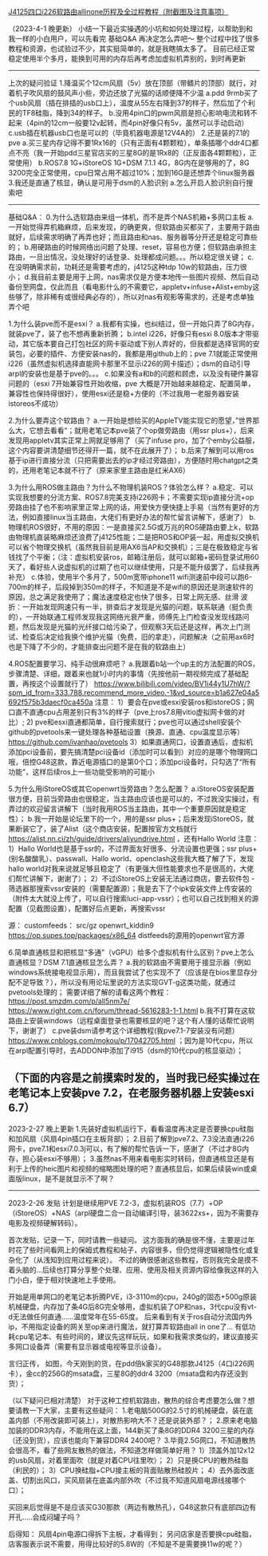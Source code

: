 [J4125四口i226软路由allinone历程及全过程教程（附截图及注意事项）](https://www.right.com.cn/forum/thread-8277970-1-8.html)

（2023-4-1 晚更新）
小结一下最近实操遇的小坑和如何处理过程，以帮助到和我一样的小白用户，可以先看完 基础Q&A 再决定怎么弄吧～
整个过程中找了很多教程和资源，也试验过不少，其实挺简单的，就是我瞎搞太多了。
目前已经正常稳定使用半个多月，能换到可用的内存后再考虑加虚拟机弄别的，到时再更新

------------
上次的疑问验证
1.降温买个12cm风扇（5v）放在顶部（带鳍片的顶部）就行，对着机子吹风扇的鼓风声小些，旁边还放了光猫的话顺便降不少温
        a.pdd 9rmb买了个usb风扇（插在排插的usb口上），温度从55左右降到37的样子，然后加了个利民的TF8硅脂，降到34的样子。
        b.没用4pin口的pwm风扇是担心影响电流和转不起来（4pin的12cm一般要12v起转，而4pin好像只有5v，虽然可以手动启动）
        c.usb插在机器usb口也是可以的（毕竟机器电源是12V4A的）
2.还是装的7.1的pve
       a.买三星内存记得不要1Rx16的（只有正面有4颗颗粒），单条插哪个ddr4口都点不亮（我一开始pdd三星官店买的三星8G的是1Rx8的（正反面各4颗颗粒），正常使用）
       b.ROS7.8 1G+iStoreOS 1G+DSM 7.1.1 4G，8G内在是够用的了，8G 3200完全正常使用，cpu日常占用不超过10%；加到16G是还想弄个linux服务器
3.我还是直通了核显，确认是可用于dsm的人脸识别
       a.怎么开启人脸识别自行搜索吧


-------------
基础Q&A：
0.为什么选软路由来组一体机，而不是弄个NAS机箱+多网口主板
    a.一开始觉得弄机箱麻烦，后来发现，的确更爽，但软路由买都买了，主要用于路由就好，后续需求明确了再弄也好；而且路由和nas、服务器等分开还是稳定可靠些的；
    b.用硬路由的时候网络出问题了处理、reset，容易也方便；但软路由承担主路由，一旦出情况，没处理好的话登录、处理都成问题。。。所以稳定很关键；
    c.在没明确需求前，功耗还是需要考虑的，j4125这种tdp 10w的软路由，压力很小；
    d.我目前主要是用于上网，nas需求仅是方便本地传一些图片视频、然后自动备份至网盘，仅此而且（看电影什么的不需要它，appletv+infuse+Alist+emby这些够了，除非稀有或很经典必存的），所以对nas有观影等需求的，还是考虑单独弄个吧

1.为什么装pve而不是esxi？
    a.我都有实操，也纠结过，但一开始只弄了8G内存，就装pve了，装了也不想再重新折腾；
    b.intel i226，好像只有esxi 8.0版本才带驱动，其它版本要自己打包社区的网卡驱动或下别人弄好的，但我都是选择官网的安装包，必要的插件、方便安装nas的，我都是用github上的；pve 7.1就能正常使用i226（虽然虚拟机选择直能网卡那里不显示i226的网卡描述）；dsm的自动引导arpl的安装也是基于pve的。。。
    c.如果没有a和b的问题和顾虑，以及没有硬件兼容问题的（esxi 7开始兼容性开始收缩，pve 大概是7开始越来越稳定、配置简单，兼容性也保持得很好），使用esxi还是稳+方便的（不过我用一老服务器安装istoreos不成功）

2.为什么要弄这个软路由？
    a.一开始是想给买的AppleTV能实现它的愿望，”世界那么大，它想去看看“；就用老笔记本pve装了个op做旁路由（用ssr plus+），后来发现用appletv其实正常上网就足够用了（买了infuse pro，加了个emby公益服，这个内容要讲清楚细节还得开一篇，就不在此展开了）；
    b.后来了解到可以用ros基于ip进行直接分流（只把需要出去的ip才经过旁路由），方便随时用chatgpt之类的，还用老笔记本就不行了（原来家里主路由是红米AX6）

3.为什么用ROS做主路由？为什么不物理机装ROS？体验怎么样？
    a.稳定、可以实现我想要的分流方案、ROS7.8完美支持i226网卡；不需要实现ip直接分流+op旁路由挂了也不影响家里正常上网的话，用爱快方便快捷上手易（当然有更好的方法，例如直接linux当主路由，大佬们有更好办法的帮忙留言讲解下，感谢了）
    b.物理机ROS很好，不用的原因：一是直接买2.5G或万兆的ROS硬路由要上k，软路由物理机直装略麻烦还浪费了j4125性能；二是把ROS和OP装一起，用虚拟交换机可以省个物理交换机（虽然我目前是用AX6当AP和交换机）；三是在极致稳定与省钱找了个平衡；（注：虚拟机安装ros，邮箱注册后，就可以邮箱+密码登录试用60天了，看好些人说虚拟机的过期了也可以继续使用，只是不能升级罢了，后续我再补充）
    c.体验，使用半个多月了，500m宽带iphone11 wifi测速前中段可以跑6-700m的样子，后段掉到350m的样子，不知道是不是wifi的原因还是测速软件的原因，总之满足我使用了；魔法速度稳定也快了很多，日常上网无感、丝滑
          波折：一开始发现网速只有一半，排查后才发现是光猫的问题，联系联通（挺负责的），一开始联通工程师发现我这网络光衰严重，师傅先上门检查没发现线路问题，然后发现是光猫的光纤接口给污染了，但观察3天后还是这样，再次上门测试、检查后决定给我换个维护光猫（免费，旧的拿走），问题解决（之前用ax6时也是下降了不少的，才能排查出问题不是在我的软路由上）

4.ROS配置要学习、纯手动很麻烦吧？
    a.我跟着b站一个up主的方法配置的ROS，步骤清楚、详细，跟着来也就1小时内的事情（先按他前一期视频完成了基础配置，再按这个设置就行了） https://www.bilibili.com/video/BV1i44y1U7hW/?spm_id_from=333.788.recommend_more_video.-1&vd_source=b1a627e04a5692f575b3daecf0ca450a
         注意：
          1）要会在pve或esxi安装ros和istoreOS；网口直不直通cpu占用差别只有3%的样子（pve上ros7.8用vitio虚拟网卡做的对比）;
          2) pve和esxi直通都简单，自行搜索就行；pve也可以通过shell安装个github的pvetools来一键处理各种基础设置（换源、直通、cpu温度显示等）https://github.com/ivanhao/pvetools
          3）如果直通网口，设置直通后，虚拟机添加pci设备前，要先搞清楚pci设备id（添加时可以看到）对应的是哪个物理网口哦，倍控G48这款，靠近电源插口的是第0个口；添加pci设备时，只勾选了“所有功能”，这样后续ros上一些功能受影响的可能小


5.为什么用iStoreOS或其它openwrt当旁路由？怎么配置？
    a.iStoreOS安装配置很方便，目前当旁路由也很稳定，当主路由应该也是可以的，不过我没实操过，有弄过的欢迎留言讲解下（当时我用ROS当主路由，其中一个重要原因就是稳定性）；
    b.我一开始是论坛里下的一个，用的是ssr plus+；后来发现iStoreOS，就果断装它了，装了Alist（这个商店安装，配置按官方文档就行 https://alist.nn.ci/zh/guide/drivers/aliyundrive.html ，还有Hallo World
          注意：1）Hallo World也是基于ssr的，不过界面友好很多、分流设置也更强；ssr plus+(别名酸酸乳）、passwall、Hallo world、openclash这些我大概了解了下，发现hallo world对我来说就足够且稳定了（有更强大但性能要求也不是很高的，大佬们帮忙讲解下，谢谢了）；
                    2）不过iStoreOS上安装无法通过商店，要去软件包 - 筛选器那搜索vssr安装的（需要配置源）；我是去下了个ipk安装文件上传安装的（附件太大就没上传了，可以自行搜索luci-app-vssr）；也可以自己找到相关的源配置（见截图设置），配置好后点更新，再搜索vssr

源：
customfeeds：
src/gz openwrt_kiddin9 https://op.supes.top/packages/x86_64
distfeeds的源用的openwrt官方源

6.简单直通核显和把核显“多通"（vGPU）给多个虚拟机有什么区别？pve上怎么直通核显？DSM 7.1直通核显怎么弄？
    a.我的软路由不需要用于接显示器（例如windows系统接电视显示用），而且我尝试了也实现不了（应该是在bios里显存分配不足导致？），所以没有用论坛里说的方法实现GVT-g这类功能，就通过pvetools处理的；
           需要详细了解的请看这两个教程：https://post.smzdm.com/p/all5nm7e/       https://www.right.com.cn/forum/thread-5616283-1-1.html
    b.我不打算在这软路由上安装windows（远程桌面登录也需要核显的吧？这个有人懂的话帮忙说明下，谢谢了）
    c.pve装dsm请参考这个详细教程(我pve7.1-7安装没有问题） https://www.cnblogs.com/mokou/p/17042705.html ；因为是10代cpu，所以在arpl配置引导时，去ADDON中添加了i915（dsm的10代cpu的核显驱动）；




（下面的内容是之前摸索时发的，当时我已经实操过在老笔记本上安装pve 7.2，在老服务器机器上安装esxi 6.7）
--------------------------------

2023-2-27 晚上更新
1.先装好虚拟机运行下，看看温度再决定是否要换cpu硅脂和加风扇（风扇4pin插口在主板背部）；
2.目前了解到pve7.2、7.3没法直通i226网卡，pve7.1和esxi7.0.3j可以，有了解的帮忙告诉一下，感谢了（不过才8G内存，担心装esxi不够用）；
3.虽然nas不用来看电影实时转码，但直通核显还是有利于上传的heic图片和视频的缩略图处理的吧？直通核显后，如果后续装win或桌面版linux，是不是就显示不了啊？

-----------------------------
2023-2-26 发贴
计划是继续用PVE 7.2-3，虚拟机装ROS（7.7）+OP（iStoreOS）+NAS（arpl硬盘二合一自动编译引导，装3622xs+，因为不需要存电影及视频硬解转码）。

首次发贴，记录一下，同时请教一些疑问。
这方面我的确是很不懂，主要是过年时花了些时间看网上的保姆式教程和帖子，内容很多，但仍觉得逻辑被隐性化或复杂化了（从浅知到应用过程来说）。
不过的确很感谢这些教程，否则我完全是摸不着头脑的…后续也打算分享整个处理、应用、使用及相关资源内容给像我这样的入门小白，便于相对快速地上手使用。

开始是用单网口的老笔记本折腾PVE，i3-3110m的cpu，240g的固态+500g原装机械硬盘，内存加了条4G后8G完全够用，虚拟机装了OP和nas，3代cpu没有vt-d无法做任何直通……温度常年在55-65度。
后来看到有关于ros自动分流国内外ip，不用指定设备的网关至op来进行魔法，就打算弄软路由all in one了...
有低功耗cpu笔记本、有些时间的，建议先这样玩玩，如果和我需求类似的，建议直接买多网口设备弄（需要有显示器或电视等显示设备）。

言归正传，
如图，今天刚到的货，在pdd倍k家买的G48那款J4125（4口i226网卡），金cc的256G的msata盘，三星8G的ddr4 3200（msata盘和内存还没到货）；


（以下疑问已相对清楚）
对于这种工控机软路由，散热的综合考虑要怎么做？想要请教一下大家，主要有这些疑问：
1.老电脑500G的2.5寸的机械硬盘，装在底盖内部（不用改装即可装上），对散热影响大不？还是说装外部？；
2.原来老电脑加装的DDR3内存，不能用在这上面，144新买了条8G的DDR4 3200三星的内存（还没到货），应该也能向下兼容DDR4 2400吧？
3.毕竟2.5G网口，不知道散热会很高不，看了些网友散热的做法，不知道怎样做简单好用？
   1）顶盖外加12x12的usb风扇，对着里面吹（就是对着CPU往里吹）；
   2）只是换CPU的散热硅脂（利民的）；
   3）CPU换硅脂+CPU接主板的背面贴散热硅胶片；
   4）去外面改底盖、切割出风口，买风扇装在底盖内部外吹（不过我不知道风扇电源线接哪个口）；

买回来后觉得是不是应该买G30那款（两边有散热孔），G48这款只有底部四边有开孔.....会成闷罐子吗？

后得知：
风扇4pin电源口得拆下主板，才看得到；
另问店家是否要换cpu硅脂，店客服表示说不需要，用得比较好的5.8W的（不知是不是需要换11w的呢？）
